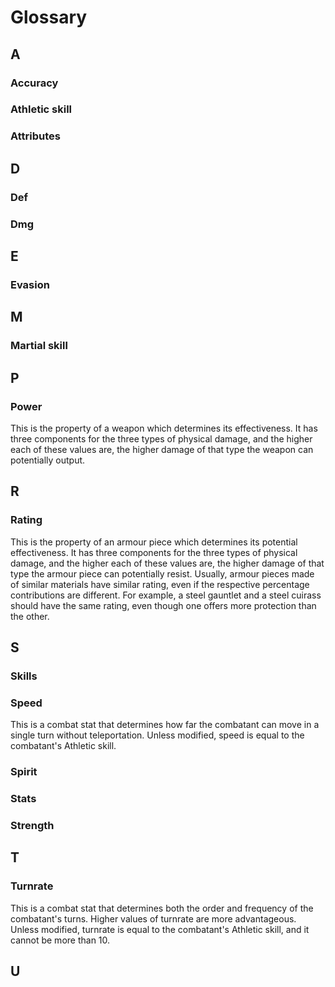 # Glossary

## A

### Accuracy

### Athletic skill

### Attributes

## D

### Def

### Dmg

## E

### Evasion

## M

### Martial skill

## P

### Power

This is the property of a weapon which determines its effectiveness. It has three components for the three types of physical damage, and the higher each of these values are, the higher damage of that type the weapon can potentially output.

## R

### Rating

This is the property of an armour piece which determines its potential effectiveness. It has three components for the three types of physical damage, and the higher each of these values are, the higher damage of that type the armour piece can potentially resist. Usually, armour pieces made of similar materials have similar rating, even if the respective percentage contributions are different. For example, a steel gauntlet and a steel cuirass should have the same rating, even though one offers more protection than the other.

## S

### Skills

### Speed

This is a combat stat that determines how far the combatant can move in a single turn without teleportation. Unless modified, speed is equal to the combatant's Athletic skill.

### Spirit

### Stats

### Strength

## T

### Turnrate

This is a combat stat that determines both the order and frequency of the combatant's turns. Higher values of turnrate are more advantageous. Unless modified, turnrate is equal to the combatant's Athletic skill, and it cannot be more than 10.

## U
